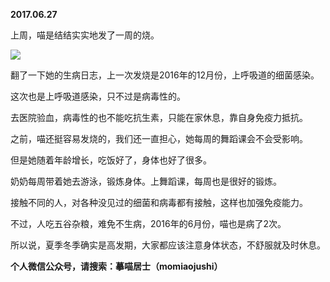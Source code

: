 
          
**2017.06.27**

上周，喵是结结实实地发了一周的烧。

![](http://wx3.sinaimg.cn/large/627d9660ly1fgzc6k283fj20yg0mzdjp.jpg)


翻了一下她的生病日志，上一次发烧是2016年的12月份，上呼吸道的细菌感染。

这次也是上呼吸道感染，只不过是病毒性的。

去医院验血，病毒性的也不能吃抗生素，只能在家休息，靠自身免疫力抵抗。

之前，喵还挺容易发烧的，我们还一直担心，她每周的舞蹈课会不会受影响。

但是她随着年龄增长，吃饭好了，身体也好了很多。

奶奶每周带着她去游泳，锻炼身体。上舞蹈课，每周也是很好的锻炼。

接触不同的人，对各种没见过的细菌和病毒都有接触，这样也加强免疫能力。

不过，人吃五谷杂粮，难免不生病，2016年的6月份，喵也是病了2次。

所以说，夏季冬季确实是高发期，大家都应该注意身体状态，不舒服就及时休息。


**个人微信公众号，请搜索：摹喵居士（momiaojushi）**

        